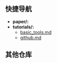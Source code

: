 
## 快捷导航
- **paper/:**
- **tutorials/:**
    - [basic_tools.md](docs/tutorials/basic_tools.md)
    - [github.md](docs/tutorials/github.md)
## 其他仓库
